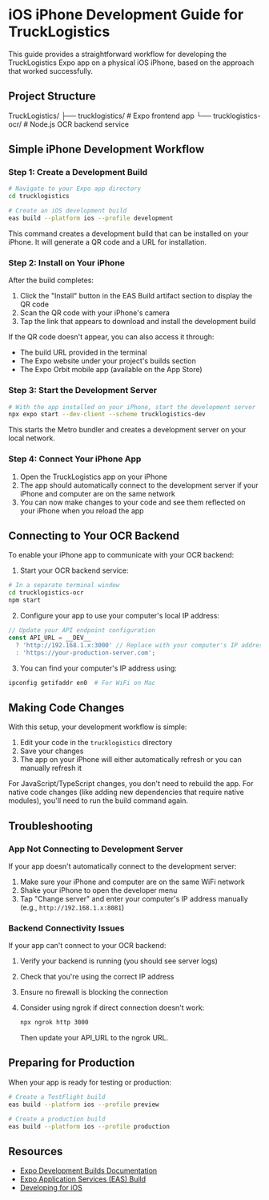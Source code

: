 # iOS iPhone Development Guide for TruckLogistics

This guide provides a straightforward workflow for developing the TruckLogistics Expo app on a physical iOS iPhone, based on the approach that worked successfully.

## Project Structure

TruckLogistics/
├── trucklogistics/         # Expo frontend app
└── trucklogistics-ocr/     # Node.js OCR backend service

## Simple iPhone Development Workflow

### Step 1: Create a Development Build

```bash
# Navigate to your Expo app directory
cd trucklogistics

# Create an iOS development build
eas build --platform ios --profile development
```

This command creates a development build that can be installed on your iPhone. It will generate a QR code and a URL for installation.

### Step 2: Install on Your iPhone

After the build completes:

1. Click the "Install" button in the EAS Build artifact section to display the QR code
2. Scan the QR code with your iPhone's camera
3. Tap the link that appears to download and install the development build

If the QR code doesn't appear, you can also access it through:

* The build URL provided in the terminal
* The Expo website under your project's builds section
* The Expo Orbit mobile app (available on the App Store)

### Step 3: Start the Development Server

```bash
# With the app installed on your iPhone, start the development server
npx expo start --dev-client --scheme trucklogistics-dev
```

This starts the Metro bundler and creates a development server on your local network.

### Step 4: Connect Your iPhone App

1. Open the TruckLogistics app on your iPhone
2. The app should automatically connect to the development server if your iPhone and computer are on the same network
3. You can now make changes to your code and see them reflected on your iPhone when you reload the app

## Connecting to Your OCR Backend

To enable your iPhone app to communicate with your OCR backend:

1. Start your OCR backend service:

```bash
# In a separate terminal window
cd trucklogistics-ocr
npm start
```

2. Configure your app to use your computer's local IP address:

```javascript
// Update your API endpoint configuration
const API_URL = __DEV__ 
  ? 'http://192.168.1.x:3000' // Replace with your computer's IP address
  : 'https://your-production-server.com';
```

3. You can find your computer's IP address using:

```bash
ipconfig getifaddr en0  # For WiFi on Mac
```

## Making Code Changes

With this setup, your development workflow is simple:

1. Edit your code in the `trucklogistics` directory
2. Save your changes
3. The app on your iPhone will either automatically refresh or you can manually refresh it

For JavaScript/TypeScript changes, you don't need to rebuild the app. For native code changes (like adding new dependencies that require native modules), you'll need to run the build command again.

## Troubleshooting

### App Not Connecting to Development Server

If your app doesn't automatically connect to the development server:

1. Make sure your iPhone and computer are on the same WiFi network
2. Shake your iPhone to open the developer menu
3. Tap "Change server" and enter your computer's IP address manually (e.g., `http://192.168.1.x:8081`)

### Backend Connectivity Issues

If your app can't connect to your OCR backend:

1. Verify your backend is running (you should see server logs)
2. Check that you're using the correct IP address
3. Ensure no firewall is blocking the connection
4. Consider using ngrok if direct connection doesn't work:

   ```bash
   npx ngrok http 3000
   ```

   Then update your API_URL to the ngrok URL.

## Preparing for Production

When your app is ready for testing or production:

```bash
# Create a TestFlight build
eas build --platform ios --profile preview

# Create a production build
eas build --platform ios --profile production
```

## Resources

* [Expo Development Builds Documentation](https://docs.expo.dev/develop/development-builds/introduction/)
* [Expo Application Services (EAS) Build](https://docs.expo.dev/build/introduction/)
* [Developing for iOS](https://docs.expo.dev/workflow/ios-simulator/)
